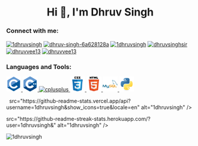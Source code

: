 <h1 align="center">Hi 👋, I'm Dhruv Singh</h1>



<h3 align="left">Connect with me:</h3>
<p align="left">
<a href="https://codepen.io/1dhruvsingh" target="blank"><img align="center" src="https://raw.githubusercontent.com/rahuldkjain/github-profile-readme-generator/master/src/images/icons/Social/codepen.svg" alt="1dhruvsingh" height="30" width="40" /></a>
<a href="https://linkedin.com/in/dhruv-singh-6a628128a" target="blank"><img align="center" src="https://raw.githubusercontent.com/rahuldkjain/github-profile-readme-generator/master/src/images/icons/Social/linked-in-alt.svg" alt="dhruv-singh-6a628128a" height="30" width="40" /></a>
<a href="https://stackoverflow.com/users/1dhruvsingh" target="blank"><img align="center" src="https://raw.githubusercontent.com/rahuldkjain/github-profile-readme-generator/master/src/images/icons/Social/stack-overflow.svg" alt="1dhruvsingh" height="30" width="40" /></a>
<a href="https://www.hackerrank.com/dhruvsinghsir" target="blank"><img align="center" src="https://raw.githubusercontent.com/rahuldkjain/github-profile-readme-generator/master/src/images/icons/Social/hackerrank.svg" alt="dhruvsinghsir" height="30" width="40" /></a>
<a href="https://www.leetcode.com/dhruvvee13" target="blank"><img align="center" src="https://raw.githubusercontent.com/rahuldkjain/github-profile-readme-generator/master/src/images/icons/Social/leet-code.svg" alt="dhruvvee13" height="30" width="40" /></a>
<a href="https://auth.geeksforgeeks.org/user/dhruvvee13" target="blank"><img align="center" src="https://raw.githubusercontent.com/rahuldkjain/github-profile-readme-generator/master/src/images/icons/Social/geeks-for-geeks.svg" alt="dhruvvee13" height="30" width="40" /></a>
</p>

<h3 align="left">Languages and Tools:</h3>
<p align="left"> <a href="https://www.cprogramming.com/" target="_blank" rel="noreferrer"> <img src="https://raw.githubusercontent.com/devicons/devicon/master/icons/c/c-original.svg" alt="c" width="40" height="40"/> </a> <a href="https://www.w3schools.com/cpp/" target="_blank" rel="noreferrer"> <img src="https://raw.githubusercontent.com/devicons/devicon/master/icons/cplusplus/cplusplus-original.svg" alt="cplusplus" width="40" height="40"/> </a> <a href="https://www.r-project.org/about.html" target="_blank" rel="noreferrer"> <img src="https://upload.wikimedia.org/wikipedia/commons/thumb/1/1b/R_logo.svg/1200px-R_logo.svg.png" alt="cplusplus" width="40" height="40"/> </a> <a href="https://www.w3schools.com/css/" target="_blank" rel="noreferrer"> <img src="https://raw.githubusercontent.com/devicons/devicon/master/icons/css3/css3-original-wordmark.svg" alt="css3" width="40" height="40"/> </a> <a href="https://www.w3.org/html/" target="_blank" rel="noreferrer"> <img src="https://raw.githubusercontent.com/devicons/devicon/master/icons/html5/html5-original-wordmark.svg" alt="html5" width="40" height="40"/> </a> <a href="https://www.mysql.com/" target="_blank" rel="noreferrer"> <img src="https://raw.githubusercontent.com/devicons/devicon/master/icons/mysql/mysql-original-wordmark.svg" alt="mysql" width="40" height="40"/> </a> <a href="https://www.python.org" target="_blank" rel="noreferrer"> <img src="https://raw.githubusercontent.com/devicons/devicon/master/icons/python/python-original.svg" alt="python" width="40" height="40"/> </a> </p>


<p>&nbsp;<img align="center" href="https://wakatime.com/@Voko#gh-dark-mode-only"> src="https://github-readme-stats.vercel.app/api?username=1dhruvsingh&show_icons=true&locale=en" alt="1dhruvsingh" /></p>

<p><img align="right" href="https://wakatime.com/@Voko#gh-dark-mode-only">  src="https://github-readme-streak-stats.herokuapp.com/?user=1dhruvsingh&" alt="1dhruvsingh" /></p>


<p><img align="left" src="https://github-readme-stats.vercel.app/api/top-langs?username=1dhruvsingh&show_icons=true&locale=en&layout=compact" alt="1dhruvsingh" /></p>
